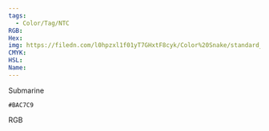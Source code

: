 ```yaml
---
tags:
  - Color/Tag/NTC
RGB:
Hex:
img: https://filedn.com/l0hpzxl1f01yT7GHxtF8cyk/Color%20Snake/standard_csv_to_svg//BAC7C9.svg
CMYK:
HSL:
Name:
---
```

Submarine
```palette
#BAC7C9
```
RGB

